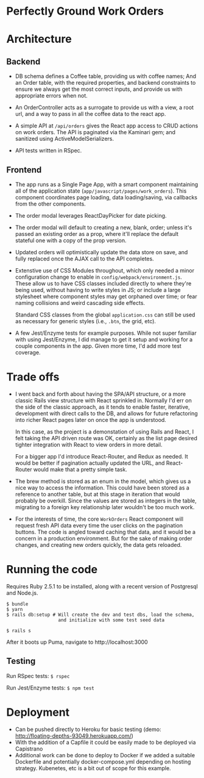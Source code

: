 # Perfectly Ground Work Orders

# Architecture

## Backend

* DB schema defines a Coffee table, providing us with coffee names;
  And an Order table, with the required properties, and backend constraints to ensure we
  always get the most correct inputs, and provide us with appropriate errors when not.

* An OrderController acts as a surrogate to provide us with a view, a root url, and a way
  to pass in all the coffee data to the react app.

* A simple API at `/api/orders` gives the React app access to CRUD actions on work orders.
  The API is paginated via the Kaminari gem; and sanitized using ActiveModelSerializers.

* API tests written in RSpec.

## Frontend

* The app runs as a Single Page App, with a smart component maintaining all of the application
  state (`app/javascript/pages/work_orders`). This component coordinates page loading, data
  loading/saving, via callbacks from the other components.

* The order modal leverages ReactDayPicker for date picking.

* The order modal will default to creating a new, blank, order; unless it's passed an existing
  order as a prop, where it'll replace the default stateful one with a copy of the prop version.

* Updated orders will optimistically update the data store on save, and fully replaced once
  the AJAX call to the API completes.

* Extenstive use of CSS Modules throughout, which only needed a minor configuration change to
  enable in `config/webpack/environment.js`. These allow us to have CSS classes included directly
  to where they're being used, without having to write styles in JS; or include a large stylesheet
  where component styles may get orphaned over time; or fear naming collisions and weird
  cascading side effects.

  Standard CSS classes from the global `application.css` can still be used as necessary for
  generic styles (i.e., `.btn`, the grid, etc).

* A few Jest/Enzyme tests for example purposes. While not super familiar with using Jest/Enzyme,
  I did manage to get it setup and working for a couple components in the app. Given more time,
  I'd add more test coverage.

# Trade offs

* I went back and forth about having the SPA/API structure, or a more classic Rails view
  structure with React sprinkled in. Normally I'd err on the side of the classic approach,
  as it tends to enable faster, iterative, development with direct calls to the DB, and
  allows for future refactoring into richer React pages later on once the app is understood.

  In this case, as the project is a demonstation of using Rails and React, I felt taking the
  API driven route was OK, certainly as the list page desired tighter integration with React
  to view orders in more detail.

  For a bigger app I'd introduce React-Router, and Redux as needed. It would be better if
  pagination actually updated the URL, and React-Router would make that a pretty simple task.

* The brew method is stored as an enum in the model, which gives us a nice way to access
  the information. This could have been stored as a reference to another table, but at
  this stage in iteration that would probably be overkill. Since the values are stored
  as integers in the table, migrating to a foreign key relationship later wouldn't be too
  much work.

* For the interests of time, the core `WorkOrders` React component will request fresh API data
  every time the user clicks on the pagination buttons. The code is angled toward caching that
  data, and it would be a concern in a production environment. But for the sake of making order
  changes, and creating new orders quickly, the data gets reloaded.


# Running the code

Requires Ruby 2.5.1 to be installed, along with a recent version of Postgresql and Node.js.

```
$ bundle
$ yarn
$ rails db:setup # Will create the dev and test dbs, load the schema,
                   and initialize with some test seed data

$ rails s
```

After it boots up Puma, navigate to http://localhost:3000

## Testing

Run RSpec tests:
  ``$ rspec``

Run Jest/Enzyme tests:
  ``$ npm test``


# Deployment

* Can be pushed directly to Heroku for basic testing (demo: http://floating-depths-93049.herokuapp.com/)
* With the addition of a Capfile it could be easily made to be deployed via Capistrano
* Additional work can be done to deploy to Docker if we added a suitable Dockerfile and potentially docker-compose.yml depending on hosting strategy. Kubenetes, etc is a bit out of scope for this example.

